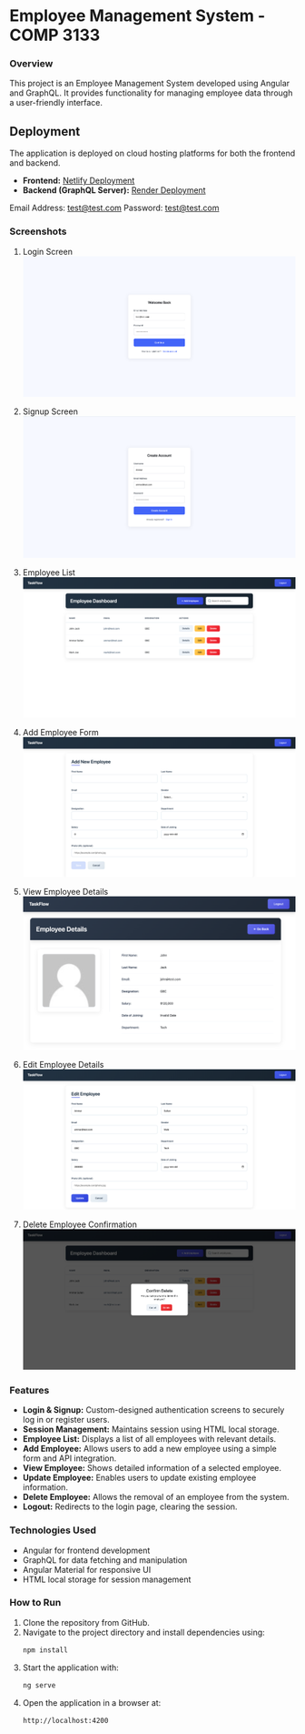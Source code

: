 # Employee Management System - COMP 3133

### Overview

This project is an Employee Management System developed using Angular and GraphQL. It provides functionality for managing employee data through a user-friendly interface.

## Deployment

The application is deployed on cloud hosting platforms for both the frontend and backend.

- **Frontend:** [Netlify Deployment](https://101296759-assignment2.netlify.app/)
- **Backend (GraphQL Server):** [Render Deployment](https://one01296759-comp3133-assignment2.onrender.com/graphql)

Email Address: test@test.com
Password: test@test.com

### Screenshots

1. Login Screen  
   ![Login Screen](./screenshots/log-in.png)

2. Signup Screen  
   ![Signup Screen](./screenshots/sign-in.png)

3. Employee List  
   ![Employee List](./screenshots/home-page.png)

4. Add Employee Form  
   ![Add Employee Form](./screenshots/add-employee.png)

5. View Employee Details  
   ![Employee Details](./screenshots/employee-details.png)

6. Edit Employee Details  
   ![ Edit Details](./screenshots/edit-employee.png)

7. Delete Employee Confirmation  
   ![ Delete Confirmation](./screenshots/delete-confirm.png)

### Features

- **Login & Signup:** Custom-designed authentication screens to securely log in or register users.
- **Session Management:** Maintains session using HTML local storage.
- **Employee List:** Displays a list of all employees with relevant details.
- **Add Employee:** Allows users to add a new employee using a simple form and API integration.
- **View Employee:** Shows detailed information of a selected employee.
- **Update Employee:** Enables users to update existing employee information.
- **Delete Employee:** Allows the removal of an employee from the system.
- **Logout:** Redirects to the login page, clearing the session.

### Technologies Used

- Angular for frontend development
- GraphQL for data fetching and manipulation
- Angular Material for responsive UI
- HTML local storage for session management

### How to Run

1. Clone the repository from GitHub.
2. Navigate to the project directory and install dependencies using:
   ```bash
   npm install
   ```
3. Start the application with:
   ```bash
   ng serve
   ```
4. Open the application in a browser at:
   ```
   http://localhost:4200
   ```
